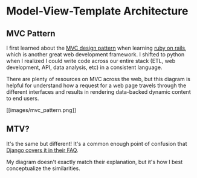 # Model-View-Template Architecture

## MVC Pattern
I first learned about the [MVC design pattern](https://en.wikipedia.org/wiki/Model%E2%80%93view%E2%80%93controller) when learning [ruby on rails](https://rubyonrails.org/), which is another great web development framework. I shifted to python when I realized I could write code across our entire stack (ETL, web development, API, data analysis, etc) in a consistent language.

There are plenty of resources on MVC across the web, but this diagram is helpful for understand how a request for a web page travels through the different interfaces and results in rendering data-backed dynamic content to end users. 
 
[[images/mvc_pattern.png]]

## MTV?

It's the same but different! It's a common enough point of confusion that [Django covers it in their FAQ](https://docs.djangoproject.com/en/2.2/faq/general/#django-appears-to-be-a-mvc-framework-but-you-call-the-controller-the-view-and-the-view-the-template-how-come-you-don-t-use-the-standard-names). 

My diagram doesn't exactly match their explanation, but it's how I best conceptualize the similarities.

